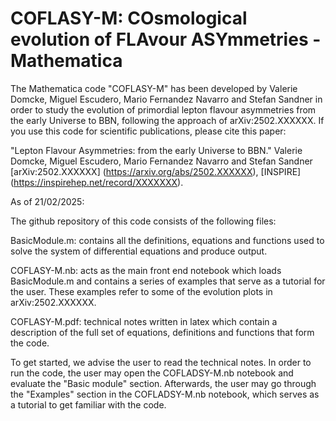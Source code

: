 # COFLASY-M: COsmological evolution of FLAvour ASYmmetries - Mathematica

The Mathematica code "COFLASY-M" has been developed by Valerie Domcke, Miguel Escudero, Mario Fernandez Navarro and Stefan Sandner in order to study the evolution of primordial lepton flavour asymmetries from the early Universe to BBN, following the approach of arXiv:2502.XXXXXX. If you use this code for scientific publications, please cite this paper: 

"Lepton Flavour Asymmetries: from the early Universe to BBN."  Valerie Domcke, Miguel Escudero, Mario Fernandez Navarro and Stefan Sandner
[arXiv:2502.XXXXXX] (https://arxiv.org/abs/2502.XXXXXX), [INSPIRE] (https://inspirehep.net/record/XXXXXXX).

As of 21/02/2025:

The github repository of this code consists of the following files:

BasicModule.m: contains all the definitions, equations and functions used to solve the system of differential equations and produce output.

COFLASY-M.nb: acts as the main front end notebook which loads BasicModule.m and contains a series of
examples that serve as a tutorial for the user. These examples refer to some of the evolution plots in arXiv:2502.XXXXXX.

COFLASY-M.pdf: technical notes written in latex which contain a description of the full set of equations, definitions and functions that form the code.


To get started, we advise the user to read the technical notes. In order to run the code, the user may open the COFLADSY-M.nb notebook and evaluate the "Basic module" section. Afterwards, the user may go through the "Examples" section in the COFLADSY-M.nb notebook, which serves as a tutorial to get familiar with the code.
